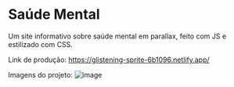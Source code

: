 # Saúde Mental
Um site informativo sobre saúde mental em parallax, feito com JS e estilizado com CSS.

Link de produção: https://glistening-sprite-6b1096.netlify.app/

Imagens do projeto:
![image](https://github.com/DeborahCinayder/Saude-Mental/assets/118136155/4b648881-6cf9-4b87-851e-2e0ce22db564)
